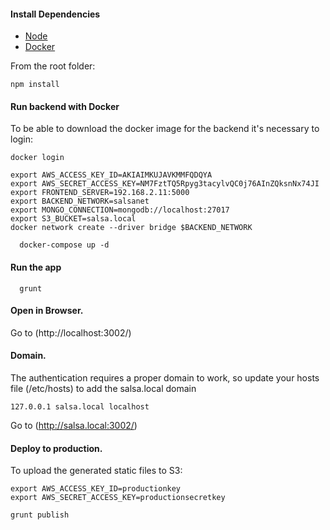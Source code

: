 #### Install Dependencies
* [Node](https://nodejs.org/en/download/)
* [Docker](https://www.docker.com/)

From the root folder:

```npm install```

#### Run backend with Docker
To be able to download the docker image for the backend it's necessary to login:

```
docker login
```

```
export AWS_ACCESS_KEY_ID=AKIAIMKUJAVKMMFQDQYA
export AWS_SECRET_ACCESS_KEY=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
export FRONTEND_SERVER=192.168.2.11:5000
export BACKEND_NETWORK=salsanet
export MONGO_CONNECTION=mongodb://localhost:27017
export S3_BUCKET=salsa.local
docker network create --driver bridge $BACKEND_NETWORK
```

```
  docker-compose up -d
```

#### Run the app

```
  grunt
```

#### Open in Browser.

Go to (http://localhost:3002/)


#### Domain.
The authentication requires a proper domain to work, so update your hosts file (/etc/hosts) to add the salsa.local domain

```
127.0.0.1 salsa.local localhost
```

Go to (http://salsa.local:3002/)


#### Deploy to production.

To upload the generated static files to S3:

```
export AWS_ACCESS_KEY_ID=productionkey
export AWS_SECRET_ACCESS_KEY=productionsecretkey
```

```
grunt publish
```
